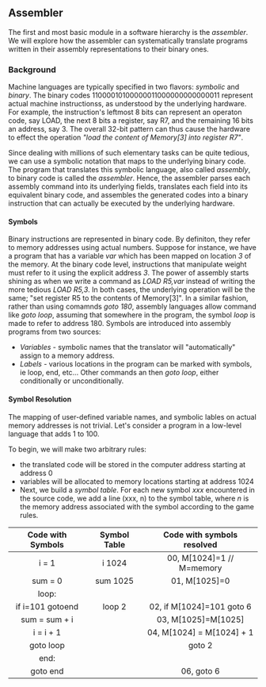 ## Assembler

The first and most basic module in a software hierarchy is the *assembler*.
We will explore how the assembler can systematically translate programs written
in their assembly representations to their binary ones.

### Background

Machine languages are typically specified in two flavors: *symbolic* and *binary*.
The binary codes 11000010100000011000000000000011 represent actual machine
instructionss, as understood by the underlying hardware. For example, the 
instruction's leftmost 8 bits can represent an operaton code, say LOAD, the next
8 bits a register, say R7, and the remaining 16 bits an address, say 3. The 
overall 32-bit pattern can thus cause the hardware to effect the operation
*"load the content of Memory[3] into register R7"*. 

Since dealing with millions of such elementary tasks can be quite tedious, we
can use a symbolic notation that maps to the underlying binary code. The program
that translates this symbolic language, also called *assembly*, to binary code
is called the *assembler*. Hence, the assembler parses each assembly command into
its underlying fields, translates each field into its equivalent binary code, and
assembles the generated codes into a binary instruction that can actually be
executed by the underlying hardware.

#### Symbols
Binary instructions are represented in binary code. By definiton, they refer to
memory addresses using actual numbers. Suppose for instance, we have a program
that has a variable *var* which has been mapped on location *3* of the memory.
At the binary code level, instructions that manipulate weight must refer to it
using the explicit address *3*. The power of assembly starts shining as when we
write a command as *LOAD R5,var* instead of writing the more tedious *LOAD R5,3*.
In both cases, the underlying operation will be the same; "set register R5 to
the contents of Memory[3]". In a similar fashion, rather than using comamnds
*goto 180*, assembly languages allow command like *goto loop*, assuming that
somewhere in the program, the symbol *loop* is made to refer to address 180.
Symbols are introduced into assembly programs from two sources:
- *Variables* - symbolic names that the translator will "automatically" assign to a memory address.
- *Labels* - various locations in the program can be marked with symbols, ie loop, end, etc... Other commands an then *goto loop*, either conditionally or unconditionally.

#### Symbol Resolution
The mapping of user-defined variable names, and symbolic lables on actual memory
addresses is not trivial. Let's consider a program in a low-level language that
adds 1 to 100.

To begin, we will make two arbitrary rules:
- the translated code will be stored in the computer address starting at address 0
- variables will be allocated to memory locations starting at address 1024
- Next, we build a *symbol table*. For each new symbol *xxx* encountered in the source code, we add a line (xxx, n) to the symbol table, where *n* is the memory address associated with the symbol according to the game rules.

| Code with Symbols | Symbol Table | Code with symbols resolved |
| :--: | :--: | :--: |
| i = 1 | i  1024 | 00, M[1024]=1  // M=memory |
| sum = 0 | sum  1025 | 01, M[1025]=0 |
| loop: | | |
| if i=101 gotoend | loop  2 | 02, if M[1024]=101 goto 6 |
| sum = sum + i |  | 03, M[1025]=M[1025] 
| i = i + 1 | | 04, M[1024] = M[1024] + 1 |
| goto loop | | goto 2 |
| end: | | |
| goto end | | 06, goto 6 |
